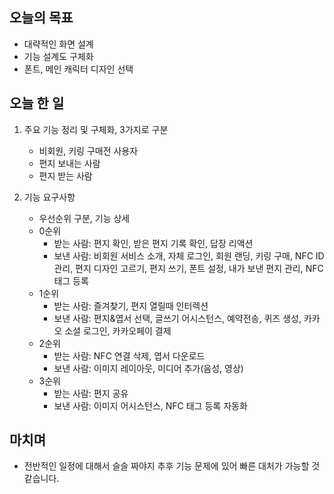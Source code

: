 ## 오늘의 목표
- 대략적인 화면 설계
- 기능 설계도 구체화
- 폰트, 메인 캐릭터 디자인 선택

## 오늘 한 일
1. 주요 기능 정리 및 구체화, 3가지로 구분
    - 비회원, 키링 구매전 사용자
    - 편지 보내는 사람
    - 편지 받는 사람
    
2. 기능 요구사항
    - 우선순위 구분, 기능 상세
    - 0순위
        - 받는 사람: 편지 확인, 받은 편지 기록 확인, 답장 리액션
        - 보낸 사람: 비회원 서비스 소개, 자체 로그인, 회원 랜딩, 키링 구매, NFC ID 관리, 편지 디자인 고르기, 편지 쓰기, 폰트 설정, 내가 보낸 편지 관리, NFC 태그 등록 
    - 1순위
        - 받는 사람: 즐겨찾기, 편지 열릴때 인터렉션
        - 보낸 사람: 편지&엽서 선택, 글쓰기 어시스턴스, 예약전송, 퀴즈 생성, 카카오 소셜 로그인, 카카오페이 결제
    - 2순위
        - 받는 사람: NFC 연결 삭제, 엽서 다운로드
        - 보낸 사람: 이미지 레이아웃, 미디어 추가(음성, 영상)
    - 3순위
        - 받는 사람: 편지 공유
        - 보낸 사람: 이미지 어시스턴스, NFC 태그 등록 자동화

## 마치며
- 전반적인 일정에 대해서 슬슬 짜야지 추후 기능 문제에 있어 빠른 대처가 가능할 것 같습니다.
